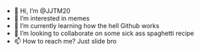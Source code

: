 - 👋 Hi, I’m @JJTM20
- 👀 I’m interested in memes
- 🌱 I’m currently learning how the hell Github works
- 💞️ I’m looking to collaborate on some sick ass spaghetti recipe
- 📫 How to reach me? Just slide bro

<!---
JJTM20/JJTM20 is a ✨ special ✨ repository because its `README.md` (this file) appears on your GitHub profile.
You can click the Preview link to take a look at your changes.
--->
